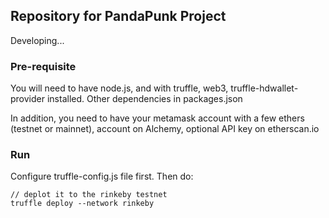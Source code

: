 ## Repository for PandaPunk Project
Developing...
### Pre-requisite
You will need to have node.js, and with truffle, web3, truffle-hdwallet-provider installed.
Other dependencies in packages.json

In addition, you need to have your metamask account with a few ethers (testnet or mainnet), account on Alchemy, optional API key on etherscan.io
### Run
Configure truffle-config.js file first.
Then do:
```
// deplot it to the rinkeby testnet
truffle deploy --network rinkeby
```
